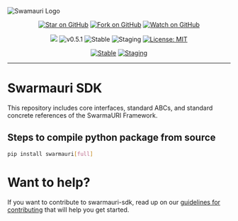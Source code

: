 ![Swamauri Logo](https://res.cloudinary.com/dbjmpekvl/image/upload/v1730099724/Swarmauri-logo-lockup-2048x757_hww01w.png)

<div style="text-align: center;">

[![Star on GitHub](https://img.shields.io/github/stars/swarmauri/swarmauri-sdk?style=social)](https://github.com/swarmauri/swarmauri-sdk/stargazers) [![Fork on GitHub](https://img.shields.io/github/forks/swarmauri/swarmauri-sdk?style=social)](https://github.com/swarmauri/swarmauri-sdk/network/members) [![Watch on GitHub](https://img.shields.io/github/watchers/swarmauri/swarmauri-sdk?style=social)](https://github.com/swarmauri/swarmauri-sdk/watchers)


![](https://hits.seeyoufarm.com/api/count/incr/badge.svg?url=https://github.com/swarmauri/swarmauri-sdk&count_bg=%2379C83D&title_bg=%23555555&icon=&icon_color=%23E7E7E7&title=hits&edge_flat=false) ![v0.5.1](https://img.shields.io/badge/Version-v0.5.0-green) ![Stable](https://img.shields.io/github/actions/workflow/status/swarmauri/swarmauri-sdk/publish_stable.yml)  ![Staging](https://img.shields.io/github/actions/workflow/status/swarmauri/swarmauri-sdk/staging.yml) [![License: MIT](https://img.shields.io/badge/License-Apache-yellow.svg)]([https://github.com/swarmauri/swarmauri-sdk/LICENSE](https://github.com/swarmauri/swarmauri-sdk?tab=Apache-2.0-1-ov-file#readme)) 

[![Stable](https://github.com/swarmauri/swarmauri-sdk/actions/workflows/publish_stable.yml/badge.svg)](https://github.com/swarmauri/swarmauri-sdk/actions/workflows/publish_stable.yml)
[![Staging](https://github.com/swarmauri/swarmauri-sdk/actions/workflows/staging.yml/badge.svg)](https://github.com/swarmauri/swarmauri-sdk/actions/workflows/staging.yml)
</div>

---

# Swarmauri SDK
This repository includes core interfaces, standard ABCs, and standard concrete references of the SwarmaURI Framework.


## Steps to compile python package from source
```bash
pip install swarmauri[full]
```

# Want to help?

If you want to contribute to swarmauri-sdk, read up on our [guidelines for contributing](https://github.com/swarmauri/swarmauri-sdk/blob/master/contributing.md) that will help you get started.


